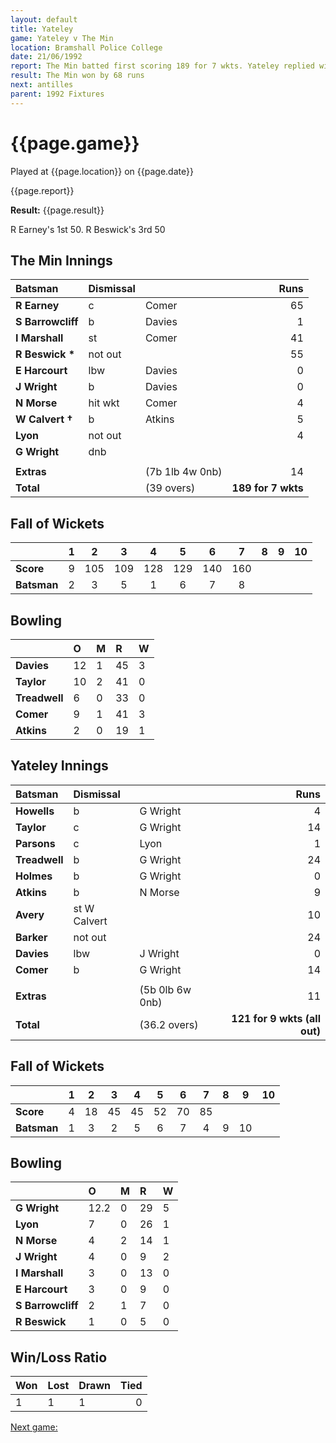 ```yaml
---
layout: default
title: Yateley
game: Yateley v The Min
location: Bramshall Police College
date: 21/06/1992
report: The Min batted first scoring 189 for 7 wkts. Yateley replied with 121 for 9 wkts (all out)
result: The Min won by 68 runs
next: antilles
parent: 1992 Fixtures
---
```


# {{page.game}}

Played at {{page.location}} on {{page.date}}

{{page.report}}

**Result:** {{page.result}}

R Earney's 1st 50. R Beswick's 3rd 50

## The Min Innings

| Batsman | Dismissal |  | Runs |
|:---|:---|---|---:|
| **R Earney** | c | Comer | 65 | 
| **S Barrowcliff** | b | Davies | 1 | 
| **I Marshall** | st | Comer | 41 | 
| **R Beswick &#42;** | not out |  | 55 | 
| **E Harcourt** | lbw | Davies | 0 | 
| **J Wright** | b | Davies | 0 | 
| **N Morse** | hit wkt | Comer | 4 | 
| **W Calvert &#8224;** | b | Atkins | 5 | 
| **Lyon** | not out |  | 4 | 
| **G Wright** | dnb |  |  | 
|  |  |  |  | 
| **Extras** | | (7b 1lb 4w 0nb) | 14 | 
| **Total** | | (39 overs) | **189 for 7 wkts** | 

## Fall of Wickets

| | 1 | 2 | 3 | 4 | 5 | 6 | 7 | 8 | 9 | 10 |
|---|:---:|:---:|:---:|:---:|:---:|:---:|:---:|:---:|:---:|:---:|
| **Score** | 9 | 105 | 109 | 128 | 129 | 140 | 160 |  |  |  | 
| **Batsman** | 2 | 3 | 5 | 1 | 6 | 7 | 8 |  |  |  | 

## Bowling

| | O | M | R | W |
|---|:---|:---|:---|:---|
| **Davies** | 12 | 1 | 45 | 3 | 
| **Taylor** | 10 | 2 | 41 | 0 | 
| **Treadwell** | 6 | 0 | 33 | 0 | 
| **Comer** | 9 | 1 | 41 | 3 |
| **Atkins** | 2 | 0 | 19 | 1 | 

## Yateley Innings

| Batsman | Dismissal |  | Runs |
|:---|:---|---|---:|
| **Howells** | b | G Wright | 4 | 
| **Taylor** | c | G Wright | 14 | 
| **Parsons** | c | Lyon | 1 | 
| **Treadwell** | b | G Wright | 24 | 
| **Holmes** | b | G Wright | 0 | 
| **Atkins** | b | N Morse | 9 |
| **Avery** | st W Calvert |  | 10 | 
| **Barker** | not out |  | 24 |
| **Davies** | lbw | J Wright | 0 | 
| **Comer** | b | G Wright | 14 | 
|  |  |  |  |
| **Extras** | | (5b 0lb 6w 0nb) | 11 | 
| **Total** | | (36.2 overs) | **121 for 9 wkts (all out)** | 

## Fall of Wickets

| | 1 | 2 | 3 | 4 | 5 | 6 | 7 | 8 | 9 | 10 |
|---|:---:|:---:|:---:|:---:|:---:|:---:|:---:|:---:|:---:|:---:|
| **Score** | 4 | 18 | 45 | 45 | 52 | 70 | 85 |  |  |  |
| **Batsman** | 1 | 3 | 2 | 5 | 6 | 7 | 4 | 9 | 10 |  |

## Bowling

| | O | M | R | W |
|---|:---|:---|:---|:---|
| **G Wright** | 12.2 | 0 | 29 | 5 | 
| **Lyon** | 7 | 0 | 26 | 1 | 
| **N Morse** | 4 | 2 | 14 | 1 | 
| **J Wright** | 4 | 0 | 9 | 2 | 
| **I Marshall** | 3 | 0 | 13 | 0 |
| **E Harcourt** | 3 | 0 | 9 | 0 |
| **S Barrowcliff** | 2 | 1 | 7 | 0 |
| **R Beswick** | 1 | 0 | 5 | 0 |

## Win/Loss Ratio

| Won | Lost | Drawn | Tied |
|:---|:---|:---|---:|
| 1 | 1 | 1 | 0 |

[Next game:]({{page.next}})